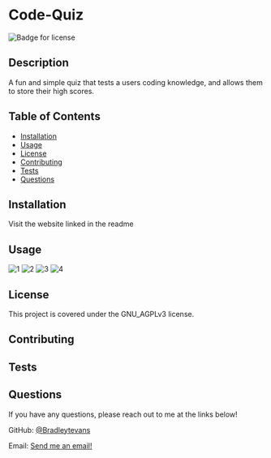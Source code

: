 # Code-Quiz

![Badge for license](https://img.shields.io/badge/license-GNU_AGPLv3-blue)

## Description
A fun and simple quiz that tests a users coding knowledge, and allows them to store their high scores.

## Table of Contents
* [Installation](#installation)
* [Usage](#usage)
* [License](#license)
* [Contributing](#contributing)
* [Tests](#tests)
* [Questions](#questions)

## Installation
Visit the website linked in the readme

## Usage

![1](https://user-images.githubusercontent.com/87036647/147430272-37859fee-17e8-40cd-8490-05e5b7cde1aa.png)
![2](https://user-images.githubusercontent.com/87036647/147430334-fe72ebb0-1078-40ac-9dc6-d5547350e824.png)
![3](https://user-images.githubusercontent.com/87036647/147430293-449acf43-e409-4fe3-94d0-654b1a1d9df7.png)
![4](https://user-images.githubusercontent.com/87036647/147430298-83cfa58a-e818-43d7-af23-ebc732610883.png)

## License
This project is covered under the GNU_AGPLv3 license.

## Contributing


## Tests


## Questions 
If you have any questions, please reach out to me at the links below!

GitHub: [@Bradleytevans](https://github.com/Bradleytevans)
  
Email: [Send me an email!](mailto:Bradleyt.evans@gmail.com)
